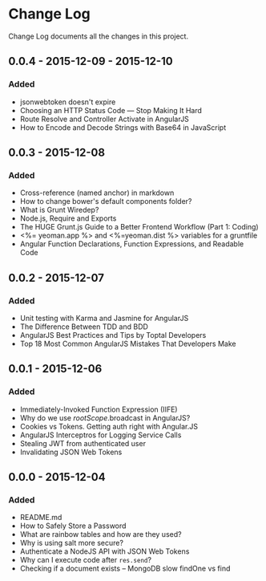 # Change Log
Change Log documents all the changes in this project.

## 0.0.4 - 2015-12-09 - 2015-12-10
### Added
- jsonwebtoken doesn't expire
- Choosing an HTTP Status Code — Stop Making It Hard
- Route Resolve and Controller Activate in AngularJS
- How to Encode and Decode Strings with Base64 in JavaScript

## 0.0.3 - 2015-12-08
### Added
- Cross-reference (named anchor) in markdown
- How to change bower's default components folder?
- What is Grunt Wiredep?
- Node.js, Require and Exports
- The HUGE Grunt.js Guide to a Better Frontend Workflow (Part 1: Coding)
- <%= yeoman.app %> and <%=yeoman.dist %> variables for a gruntfile
- Angular Function Declarations, Function Expressions, and Readable Code

## 0.0.2 - 2015-12-07
### Added
- Unit testing with Karma and Jasmine for AngularJS
- The Difference Between TDD and BDD
- AngularJS Best Practices and Tips by Toptal Developers
- Top 18 Most Common AngularJS Mistakes That Developers Make

## 0.0.1 - 2015-12-06
### Added
- Immediately-Invoked Function Expression (IIFE)
- Why do we use $rootScope.$broadcast in AngularJS?
- Cookies vs Tokens. Getting auth right with Angular.JS
- AngularJS Interceptros for Logging Service Calls
- Stealing JWT from authenticated user
- Invalidating JSON Web Tokens

## 0.0.0 - 2015-12-04
### Added
- README.md
- How to Safely Store a Password
- What are rainbow tables and how are they used?
- Why is using salt more secure?
- Authenticate a NodeJS API with JSON Web Tokens
- Why can I execute code after `res.send`?
- Checking if a document exists – MongoDB slow findOne vs find

